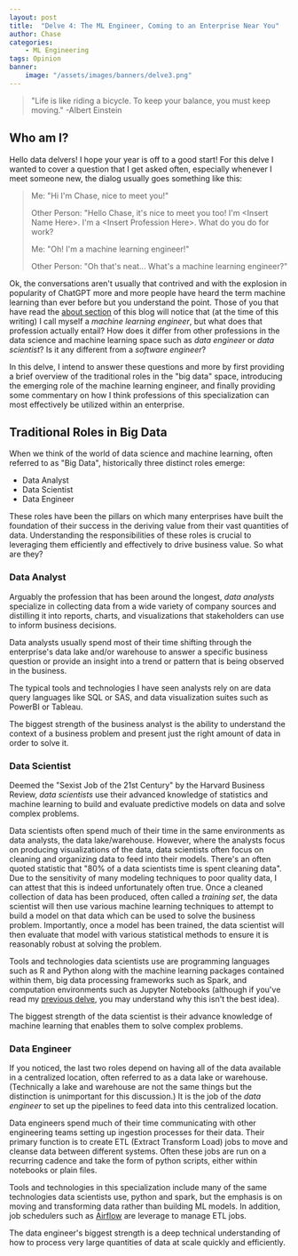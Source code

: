 ```yaml
---
layout: post
title:  "Delve 4: The ML Engineer, Coming to an Enterprise Near You"
author: Chase
categories: 
    - ML Engineering
tags: Opinion
banner: 
    image: "/assets/images/banners/delve3.png"
---
```


> "Life is like riding a bicycle. To keep your balance, you must keep moving." -Albert Einstein

## Who am I?

Hello data delvers! I hope your year is off to a good start! For this delve I wanted to cover a question that I get asked often, especially whenever I meet someone new, the dialog usually goes something like this:

> Me: "Hi I'm Chase, nice to meet you!"
> 
> Other Person: "Hello Chase, it's nice to meet you too! I'm \<Insert Name Here\>. I'm a \<Insert Profession Here\>. What do you do for work?
>
> Me: "Oh! I'm a machine learning engineer!"
>
> Other Person: "Oh that's neat... What's a machine learning engineer?"

Ok, the conversations aren't usually that contrived and with the explosion in popularity of ChatGPT more and more people have heard the term machine learning than ever before but you understand the point. Those of you that have read the [about section](/about.html) of this blog will notice that (at the time of this writing) I call myself a *machine learning engineer*, but what does that profession actually entail? How does it differ from other professions in the data science and machine learning space such as *data engineer* or *data scientist*? Is it any different from a *software engineer*?  

In this delve, I intend to answer these questions and more by first providing a brief overview of the traditional roles in the "big data" space, introducing the emerging role of the machine learning engineer, and finally providing some commentary on how I think professions of this specialization can most effectively be utilized within an enterprise.

## Traditional Roles in Big Data

When we think of the world of data science and machine learning, often referred to as "Big Data", historically three distinct roles emerge:

* Data Analyst
* Data Scientist
* Data Engineer

These roles have been the pillars on which many enterprises have built the foundation of their success in the deriving value from their vast quantities of data. Understanding the responsibilities of these roles is crucial to leveraging them efficiently and effectively to drive business value. So what are they?

### Data Analyst

Arguably the profession that has been around the longest, *data analysts* specialize in collecting data from a wide variety of company sources and distilling it into reports, charts, and visualizations that stakeholders can use to inform business decisions.

Data analysts usually spend most of their time shifting through the enterprise's data lake and/or warehouse to answer a specific business question or provide an insight into a trend or pattern that is being observed in the business. 

The typical tools and technologies I have seen analysts rely on are data query languages like SQL or SAS, and data visualization suites such as PowerBI or Tableau.

The biggest strength of the business analyst is the ability to understand the context of a business problem and present just the right amount of data in order to solve it.

### Data Scientist

Deemed the "Sexist Job of the 21st Century" by the Harvard Business Review, *data scientists* use their advanced knowledge of statistics and machine learning to build and evaluate predictive models on data and solve complex problems.

Data scientists often spend much of their time in the same environments as data analysts, the data lake/warehouse. However, where the analysts focus on producing visualizations of the data, data scientists often focus on cleaning and organizing data to feed into their models. There's an often quoted statistic that "80% of a data scientists time is spent cleaning data". Due to the sensitivity of many modeling techniques to poor quality data, I can attest that this is indeed unfortunately often true. Once a cleaned collection of data has been produced, often called a *training set*, the data scientist will then use various machine learning techniques to attempt to build a model on that data which can be used to solve the business problem. Importantly, once a model has been trained, the data scientist will then evaluate that model with various statistical methods to ensure it is reasonably robust at solving the problem.

Tools and technologies data scientists use are programming languages such as R and Python along with the machine learning packages contained within them, big data processing frameworks such as Spark, and computation environments such as Jupyter Notebooks (although if you've read my [previous delve](/ml%20engineering/2023/12/10/production-notebooks.html), you may understand why this isn't the best idea).

The biggest strength of the data scientist is their advance knowledge of machine learning that enables them to solve complex problems.

### Data Engineer

If you noticed, the last two roles depend on having all of the data available in a centralized location, often referred to as a data lake or warehouse. (Technically a lake and warehouse are not the same things but the distinction is unimportant for this discussion.) It is the job of the *data engineer* to set up the pipelines to feed data into this centralized location.

Data engineers spend much of their time communicating with other engineering teams setting up ingestion processes for their data. Their primary function is to create ETL (Extract Transform Load) jobs to move and cleanse data between different systems. Often these jobs are run on a recurring cadence and take the form of python scripts, either within notebooks or plain files. 

Tools and technologies in this specialization include many of the same technologies data scientists use, python and spark, but the emphasis is on moving and transforming data rather than building ML models. In addition, job schedulers such as [Airflow](https://airflow.apache.org/) are leverage to manage ETL jobs. 

The data engineer's biggest strength is a deep technical understanding of how to process very large quantities of data at scale quickly and efficiently. 